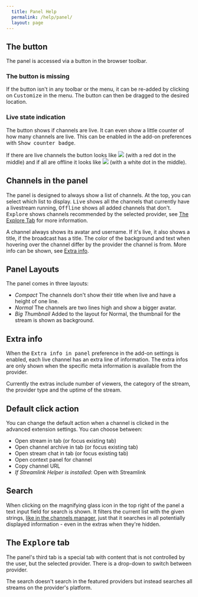```yaml
---
  title: Panel Help
  permalink: /help/panel/
  layout: page
---
```

## The button
The panel is accessed via a button in the browser toolbar.

### The button is missing
If the button isn't in any toolbar or the menu, it can be re-added by clicking
on <samp>Customize</samp> in the menu. The button can then be dragged to the
desired location.

### Live state indication
The button shows if channels are live. It can even show a little counter of how
many channels are live. This can be enabled in the add-on preferences with
<samp>Show counter badge</samp>.

If there are live channels the button looks like ![](/img/icon18.png) (with a
red dot in the middle) and if all are offline it looks like
![](/img/offline18.png) (with a white dot in the middle).

## Channels in the panel
The panel is designed to always show a list of channels. At the top, you can
select which list to display. <samp>Live</samp> shows all the channels that
currently have a livestream running, <samp>Offline</samp> shows all added
channels that don't. <samp>Explore</samp> shows channels recommended by the
selected provider, see [The Explore Tab](#the-explore-tab) for more information.

A channel always shows its avatar and username. If it's live, it also shows a
title, if the broadcast has a title. The color of the background and text when
hovering over the channel differ by the provider the channel is from.
More info can be shown, see [Extra info](#extra-info).

## Panel Layouts
The panel comes in three layouts:

 - *Compact*
   The channels don't show their title when live and have a height of one line.
 - *Normal*
   The channels are two lines high and show a bigger avatar.
 - *Big Thumbnail*
   Added to the layout for Normal, the thumbnail for the stream is shown as
   background.

## Extra info
When the <samp>Extra info in panel</samp> preference in the add-on
settings is enabled, each live channel has an extra line of information.
The extra infos are only shown when the specific meta information is available
from the provider.

Currently the extras include number of viewers, the category of the stream, the
provider type and the uptime of the stream.

## Default click action
You can change the default action when a channel is clicked in the advanced
extension settings. You can choose between:

- Open stream in tab (or focus existing tab)
- Open channel archive in tab (or focus existing tab)
- Open stream chat in tab (or focus existing tab)
- Open context panel for channel
- Copy channel URL
- *If Streamlink Helper is installed*: Open with Streamlink

## Search
When clicking on the magnifying glass icon in the top right of the panel a text
input field for search is shown. It filters the current list with the given
strings, [like in the channels manager](/help/channels-manager#find-a-certain-item),
just that it searches in all potentially displayed information - even in the
extras when they're hidden.

## The <samp>Explore</samp> tab
The panel's third tab is a special tab with content that is not controlled by
the user, but the selected provider. There is a drop-down to switch between
provider.

The search doesn't search in the featured providers but instead searches
all streams on the provider's platform.
